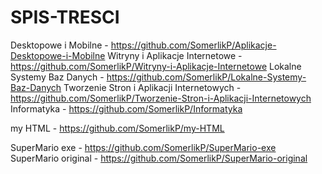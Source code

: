 # SPIS-TRESCI

Desktopowe i Mobilne - https://github.com/SomerlikP/Aplikacje-Desktopowe-i-Mobilne
Witryny i Aplikacje Internetowe - https://github.com/SomerlikP/Witryny-i-Aplikacje-Internetowe
Lokalne Systemy Baz Danych - https://github.com/SomerlikP/Lokalne-Systemy-Baz-Danych
Tworzenie Stron i Aplikacji Internetowych - https://github.com/SomerlikP/Tworzenie-Stron-i-Aplikacji-Internetowych
Informatyka - https://github.com/SomerlikP/Informatyka

my HTML - https://github.com/SomerlikP/my-HTML

SuperMario exe - https://github.com/SomerlikP/SuperMario-exe
SuperMario original - https://github.com/SomerlikP/SuperMario-original

